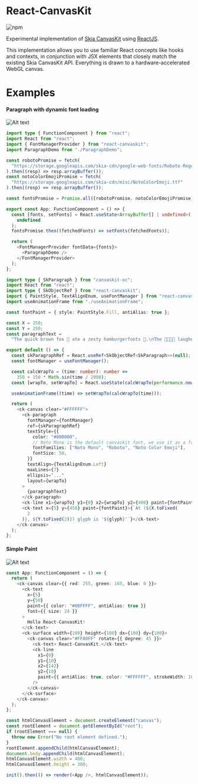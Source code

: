 # React-CanvasKit

![npm](https://img.shields.io/npm/v/react-canvaskit)

Experimental implementation of [Skia CanvasKit](https://skia.org/user/modules/canvaskit) using [ReactJS](https://reactjs.org/).

This implementation allows you to use familiar React concepts like hooks and contexts, in conjunction with JSX elements that closely match the existing Skia CanvasKit API. Everything is drawn to a hardware-accelerated WebGL canvas.

# Examples

#### Paragraph with dynamic font loading

![Alt text](/demos/paragraph-demo/paragraph-demo.gif?raw=true "Paragraph Demo")

```typescript jsx
import type { FunctionComponent } from "react";
import React from "react";
import { FontManagerProvider } from "react-canvaskit";
import ParagraphDemo from "./ParagraphDemo";

const robotoPromise = fetch(
  "https://storage.googleapis.com/skia-cdn/google-web-fonts/Roboto-Regular.ttf"
).then((resp) => resp.arrayBuffer());
const notoColorEmojiPromise = fetch(
  "https://storage.googleapis.com/skia-cdn/misc/NotoColorEmoji.ttf"
).then((resp) => resp.arrayBuffer());

const fontsPromise = Promise.all([robotoPromise, notoColorEmojiPromise]);

export const App: FunctionComponent = () => {
  const [fonts, setFonts] = React.useState<ArrayBuffer[] | undefined>(
    undefined
  );
  fontsPromise.then((fetchedFonts) => setFonts(fetchedFonts));

  return (
    <FontManagerProvider fontData={fonts}>
      <ParagraphDemo />
    </FontManagerProvider>
  );
};
```

```typescript jsx
import type { SkParagraph } from "canvaskit-oc";
import React from "react";
import type { SkObjectRef } from "react-canvaskit";
import { PaintStyle, TextAlignEnum, useFontManager } from "react-canvaskit";
import useAnimationFrame from "./useAnimationFrame";

const fontPaint = { style: PaintStyle.Fill, antiAlias: true };

const X = 250;
const Y = 250;
const paragraphText =
  "The quick brown fox 🦊 ate a zesty hamburgerfonts 🍔.\nThe 👩‍👩‍👧‍👧 laughed.";

export default () => {
  const skParagraphRef = React.useRef<SkObjectRef<SkParagraph>>(null);
  const fontManager = useFontManager();

  const calcWrapTo = (time: number): number =>
    350 + 150 * Math.sin(time / 2000);
  const [wrapTo, setWrapTo] = React.useState(calcWrapTo(performance.now()));

  useAnimationFrame((time) => setWrapTo(calcWrapTo(time)));

  return (
    <ck-canvas clear="#FFFFFF">
      <ck-paragraph
        fontManager={fontManager}
        ref={skParagraphRef}
        textStyle={{
          color: "#000000",
          // Noto Mono is the default canvaskit font, we use it as a fallback
          fontFamilies: ["Noto Mono", "Roboto", "Noto Color Emoji"],
          fontSize: 50,
        }}
        textAlign={TextAlignEnum.Left}
        maxLines={7}
        ellipsis="..."
        layout={wrapTo}
      >
        {paragraphText}
      </ck-paragraph>
      <ck-line x1={wrapTo} y1={0} x2={wrapTo} y2={400} paint={fontPaint} />
      <ck-text x={5} y={450} paint={fontPaint}>{`At (${X.toFixed(
        2
      )}, ${Y.toFixed(2)}) glyph is '${glyph}'`}</ck-text>
    </ck-canvas>
  );
};
```

#### Simple Paint

![Alt text](/demos/simple-paint/hello-react-canvaskit.png?raw=true "Hello React-CanvasKit!")

```typescript jsx
const App: FunctionComponent = () => {
  return (
    <ck-canvas clear={{ red: 255, green: 165, blue: 0 }}>
      <ck-text
        x={5}
        y={50}
        paint={{ color: "#00FFFF", antiAlias: true }}
        font={{ size: 24 }}
      >
        Hello React-CanvasKit!
      </ck-text>
      <ck-surface width={100} height={100} dx={100} dy={100}>
        <ck-canvas clear="#FF00FF" rotate={{ degree: 45 }}>
          <ck-text> React-CanvasKit.</ck-text>
          <ck-line
            x1={0}
            y1={10}
            x2={142}
            y2={10}
            paint={{ antiAlias: true, color: "#FFFFFF", strokeWidth: 10 }}
          />
        </ck-canvas>
      </ck-surface>
    </ck-canvas>
  );
};

const htmlCanvasElement = document.createElement("canvas");
const rootElement = document.getElementById("root");
if (rootElement === null) {
  throw new Error("No root element defined.");
}
rootElement.appendChild(htmlCanvasElement);
document.body.appendChild(htmlCanvasElement);
htmlCanvasElement.width = 400;
htmlCanvasElement.height = 300;

init().then(() => render(<App />, htmlCanvasElement));
```
